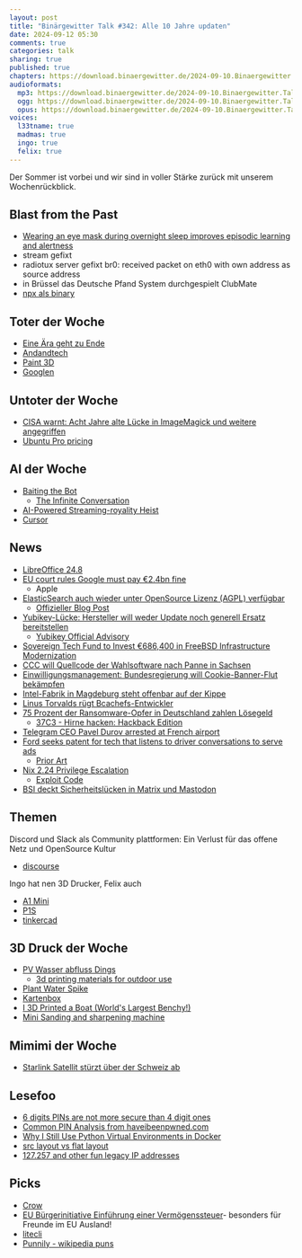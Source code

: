 ```yaml
---
layout: post
title: "Binärgewitter Talk #342: Alle 10 Jahre updaten"
date: 2024-09-12 05:30
comments: true
categories: talk
sharing: true
published: true
chapters: https://download.binaergewitter.de/2024-09-10.Binaergewitter.Talk.343.chapters.txt
audioformats:
  mp3: https://download.binaergewitter.de/2024-09-10.Binaergewitter.Talk.343.mp3
  ogg: https://download.binaergewitter.de/2024-09-10.Binaergewitter.Talk.343.ogg
  opus: https://download.binaergewitter.de/2024-09-10.Binaergewitter.Talk.343.opus
voices:
  l33tname: true
  madmas: true
  ingo: true
  felix: true
---
```

Der Sommer ist vorbei und wir sind in voller Stärke zurück mit unserem Wochenrückblick.

## Blast from the Past

- [Wearing an eye mask during overnight sleep improves episodic learning and alertness ]( https://academic.oup.com/sleep/article/46/3/zsac305/6912219 )
- stream gefixt
- radiotux server gefixt
 br0: received packet on eth0 with own address as source address
- in Brüssel das Deutsche Pfand System durchgespielt ClubMate
- [npx als binary]( https://blog.binaergewitter.de/2024/08/21/binaergewitter-talk-number-342-doppeldiskettenbrief#isso-2489 )

## Toter der Woche
- [Eine Ära geht zu Ende]( https://suma-ev.de/eine-aera-geht-zu-ende/ )
- [Andandtech]( https://www.anandtech.com/show/21542/end-of-the-road-an-anandtech-farewell )
- [Paint 3D]( https://www.heise.de/news/Microsoft-mottet-Paint-3D-ein-9839697.html )
- [Googlen]( https://tarnkappe.info/artikel/internet/das-ende-des-googelns-warum-die-generation-z-lieber-sucht-301196.html )

## Untoter der Woche
- [CISA warnt: Acht Jahre alte Lücke in ImageMagick und weitere angegriffen]( https://www.heise.de/news/Acht-Jahre-alte-Luecke-in-ImageMagick-und-weitere-Lecks-missbraucht-9863292.html )
- [Ubuntu Pro pricing]( https://ubuntu.com/pricing/pro )

## AI der Woche
- [Baiting the Bot]( https://conspirator0.substack.com/p/baiting-the-bot )
  - [The Infinite Conversation]( https://www.infiniteconversation.com/ )
- [AI-Powered Streaming-royality Heist]( https://arstechnica.com/information-technology/2024/09/fbi-busts-musicians-elaborate-ai-powered-10m-streaming-royalty-heist/ )
- [Cursor]( https://www.cursor.com/ )

## News

- [LibreOffice 24.8]( https://wiki.documentfoundation.org/ReleaseNotes/24.8 )
- [EU court rules Google must pay €2.4bn fine]( https://www.bbc.com/news/articles/cjw3e1pn741o )
  * Apple
- [ElasticSearch auch wieder unter OpenSource Lizenz (AGPL) verfügbar]( https://www.inside-it.ch/elasticsearch-wird-wieder-richtig-open-source-20240904 )
  * [Offizieller Blog Post](  https://lobste.rs/s/p0dymi/elasticsearch_is_open_source_again )
- [Yubikey-Lücke: Hersteller will weder Update noch generell Ersatz bereitstellen]( https://www.heise.de/news/Yubikey-Cloning-Angriff-Kein-Firmware-Update-vielleicht-Key-Austausch-9857807.html )
  - [Yubikey Official Advisory]( https://www.yubico.com/support/security-advisories/ysa-2024-03/ )
- [Sovereign Tech Fund to Invest €686,400 in FreeBSD Infrastructure Modernization]( https://freebsdfoundation.org/blog/sovereign-tech-fund-to-invest-e686400-in-freebsd-infrastructure-modernization/ )
- [CCC will Quellcode der Wahlsoftware nach Panne in Sachsen]( https://www.heise.de/news/Nach-Landtagswahl-Panne-CCC-will-an-Quellcode-der-saechsischen-Wahlsoftware-9861099.html )
- [Einwilligungsmanagement: Bundesregierung will Cookie-Banner-Flut bekämpfen​]( https://www.heise.de/news/Einwilligungsmanagement-Bundesregierung-will-Cookie-Banner-Flut-bekaempfen-9857507.html )
- [Intel-Fabrik in Magdeburg steht offenbar auf der Kippe]( https://www.rnd.de/wirtschaft/intel-fabrik-in-magdeburg-geplanter-bau-steht-offenbar-auf-der-kippe-CGYJZLX3TNFWNJD2MFADPXPVLE.html )
- [Linus Torvalds rügt Bcachefs-Entwickler]( https://linuxnews.de/linus-torvalds-ruegt-bcachefs-entwickler/ )
- [75 Prozent der Ransomware-Opfer in Deutschland zahlen Lösegeld]( https://www.it-business.de/ransomware-angriffe-loesegeldzahlungen-studie-a-a8feccc4c61d12b0917ef11046d6a6d1/ )
  * [37C3 - Hirne hacken: Hackback Edition]( https://www.youtube.com/watch?v=ibk3goTcdHE )
- [Telegram CEO Pavel Durov arrested at French airport]( https://www.bbc.com/news/articles/ckg2kz9kn93o )
- [Ford seeks patent for tech that listens to driver conversations to serve ads]( https://therecord.media/ford-patent-application-in-vehicle-listening-advertising )
  - [Prior Art]( https://www.dexerto.com/tech/google-facebook-partner-admits-it-can-listen-to-device-microphone-to-serve-ads-2888041/ )
- [Nix 2.24 Privilege Escalation]( https://lobste.rs/s/ixb3v7/nix_2_24_is_vulnerable_remote_privilege )
  - [Exploit Code]( https://jit.social/@delroth@delroth.net/113114622253333718 )
- [BSI deckt Sicherheitslücken in Matrix und Mastodon]( https://www.heise.de/news/BSI-findet-Sicherheitsluecken-in-Matrix-und-Mastodon-9853779.html )

## Themen

Discord und Slack als Community plattformen: Ein Verlust für das offene Netz und OpenSource Kultur
  - [discourse]( https://www.discourse.org/ )

Ingo hat nen 3D Drucker, Felix auch
- [A1 Mini](https://bambulab.com/de-de/a1-mini )
- [P1S]( https://eu.store.bambulab.com/products/p1s?srsltid=AfmBOoq63nVx9PgsVzlQEYroyaH4wXOCvPj2eYlbPkmgEEJ_vuzAofhA )
- [tinkercad]( https://www.tinkercad.com/ )

## 3D Druck der Woche

- [PV Wasser abfluss Dings]( https://www.thingiverse.com/thing:6530645 )
  - [3d printing materials for outdoor use]( https://all3dp.com/1/best-3d-printing-materials-for-outdoor-use/ )
- [Plant Water Spike]( https://www.thingiverse.com/thing:4796816 )
- [Kartenbox]( https://makerworld.com/en/models/485563#profileId-398059 )
- [I 3D Printed a Boat (World's Largest Benchy!)]( https://www.youtube.com/watch?v=ilIubT7ands )
- [Mini Sanding and sharpening machine]( https://www.printables.com/model/719862-mini-sanding-and-sharpening-machine )

## Mimimi der Woche

- [Starlink Satellit stürzt über der Schweiz ab](https://www.inside-it.ch/starlink-satellit-trat-ueber-schweiz-in-atmosphaere-ein-20240828 )

## Lesefoo

- [6 digits PINs are not more secure than 4 digit ones]( https://www.wired.com/story/phone-lock-screen-password/ )
- [Common PIN Analysis from haveibeenpwned.com]( https://github.com/Slon104/Common-PIN-Analysis-from-haveibeenpwned.com )
- [Why I Still Use Python Virtual Environments in Docker]( https://hynek.me/articles/docker-virtualenv/ )
- [src layout vs flat layout]( https://packaging.python.org/en/latest/discussions/src-layout-vs-flat-layout/ )
- [127.257 and other fun legacy IP addresses]( https://rixx.de/blog/fun-legacy-ip-addresses/ )

## Picks

- [Crow]( https://crowcpp.org/master/ )
- [EU Bürgerinitiative Einführung einer Vermögenssteuer](https://eci.ec.europa.eu/038/public/#/screen/home )- besonders für Freunde im EU Ausland!
- [litecli]( https://github.com/dbcli/litecli )
- [Punnily - wikipedia puns]( https://punnily.com/puns?word=nix )

